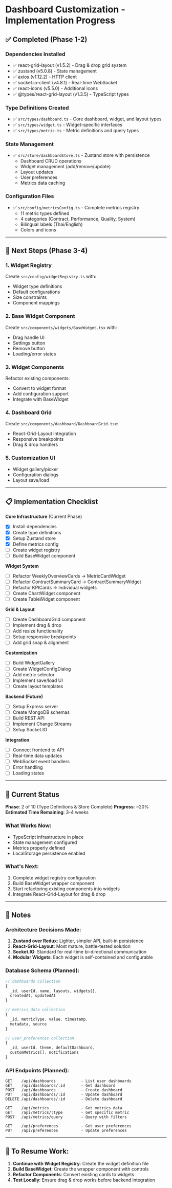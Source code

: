 # Dashboard Customization - Implementation Progress

## ✅ Completed (Phase 1-2)

### Dependencies Installed
- ✅ react-grid-layout (v1.5.2) - Drag & drop grid system
- ✅ zustand (v5.0.8) - State management
- ✅ axios (v1.12.2) - HTTP client
- ✅ socket.io-client (v4.8.1) - Real-time WebSocket
- ✅ react-icons (v5.5.0) - Additional icons
- ✅ @types/react-grid-layout (v1.3.5) - TypeScript types

### Type Definitions Created
- ✅ `src/types/dashboard.ts` - Core dashboard, widget, and layout types
- ✅ `src/types/widget.ts` - Widget-specific interfaces
- ✅ `src/types/metric.ts` - Metric definitions and query types

### State Management
- ✅ `src/store/dashboardStore.ts` - Zustand store with persistence
  - Dashboard CRUD operations
  - Widget management (add/remove/update)
  - Layout updates
  - User preferences
  - Metrics data caching

### Configuration Files
- ✅ `src/config/metricsConfig.ts` - Complete metrics registry
  - 11 metric types defined
  - 4 categories (Contract, Performance, Quality, System)
  - Bilingual labels (Thai/English)
  - Colors and icons

---

## 🚧 Next Steps (Phase 3-4)

### 1. Widget Registry
Create `src/config/widgetRegistry.ts` with:
- Widget type definitions
- Default configurations
- Size constraints
- Component mappings

### 2. Base Widget Component
Create `src/components/widgets/BaseWidget.tsx` with:
- Drag handle UI
- Settings button
- Remove button
- Loading/error states

### 3. Widget Components
Refactor existing components:
- Convert to widget format
- Add configuration support
- Integrate with BaseWidget

### 4. Dashboard Grid
Create `src/components/dashboard/DashboardGrid.tsx`:
- React-Grid-Layout integration
- Responsive breakpoints
- Drag & drop handlers

### 5. Customization UI
- Widget gallery/picker
- Configuration dialogs
- Layout save/load

---

## 📋 Implementation Checklist

**Core Infrastructure** (Current Phase)
- [x] Install dependencies
- [x] Create type definitions
- [x] Setup Zustand store
- [x] Define metrics config
- [ ] Create widget registry
- [ ] Build BaseWidget component

**Widget System**
- [ ] Refactor WeeklyOverviewCards → MetricCardWidget
- [ ] Refactor ContractSummaryCard → ContractSummaryWidget
- [ ] Refactor KPICards → Individual widgets
- [ ] Create ChartWidget component
- [ ] Create TableWidget component

**Grid & Layout**
- [ ] Create DashboardGrid component
- [ ] Implement drag & drop
- [ ] Add resize functionality
- [ ] Setup responsive breakpoints
- [ ] Add grid snap & alignment

**Customization**
- [ ] Build WidgetGallery
- [ ] Create WidgetConfigDialog
- [ ] Add metric selector
- [ ] Implement save/load UI
- [ ] Create layout templates

**Backend (Future)**
- [ ] Setup Express server
- [ ] Create MongoDB schemas
- [ ] Build REST API
- [ ] Implement Change Streams
- [ ] Setup Socket.IO

**Integration**
- [ ] Connect frontend to API
- [ ] Real-time data updates
- [ ] WebSocket event handlers
- [ ] Error handling
- [ ] Loading states

---

## 🎯 Current Status

**Phase**: 2 of 10 (Type Definitions & Store Complete)
**Progress**: ~20%
**Estimated Time Remaining**: 3-4 weeks

### What Works Now:
- TypeScript infrastructure in place
- State management configured
- Metrics properly defined
- LocalStorage persistence enabled

### What's Next:
1. Complete widget registry configuration
2. Build BaseWidget wrapper component
3. Start refactoring existing components into widgets
4. Integrate React-Grid-Layout for drag & drop

---

## 📝 Notes

### Architecture Decisions Made:
1. **Zustand over Redux**: Lighter, simpler API, built-in persistence
2. **React-Grid-Layout**: Most mature, battle-tested solution
3. **Socket.IO**: Standard for real-time bi-directional communication
4. **Modular Widgets**: Each widget is self-contained and configurable

### Database Schema (Planned):
```javascript
// dashboards collection
{
  _id, userId, name, layouts, widgets[],
  createdAt, updatedAt
}

// metrics_data collection
{
  _id, metricType, value, timestamp,
  metadata, source
}

// user_preferences collection
{
  _id, userId, theme, defaultDashboard,
  customMetrics[], notifications
}
```

### API Endpoints (Planned):
```
GET    /api/dashboards           - List user dashboards
GET    /api/dashboards/:id       - Get dashboard
POST   /api/dashboards           - Create dashboard
PUT    /api/dashboards/:id       - Update dashboard
DELETE /api/dashboards/:id       - Delete dashboard

GET    /api/metrics              - Get metrics data
GET    /api/metrics/:type        - Get specific metric
POST   /api/metrics/query        - Query with filters

GET    /api/preferences          - Get user preferences
PUT    /api/preferences          - Update preferences
```

---

## 🔄 To Resume Work:

1. **Continue with Widget Registry**: Create the widget definition file
2. **Build BaseWidget**: Create the wrapper component with controls
3. **Refactor Components**: Convert existing cards to widgets
4. **Test Locally**: Ensure drag & drop works before backend integration
